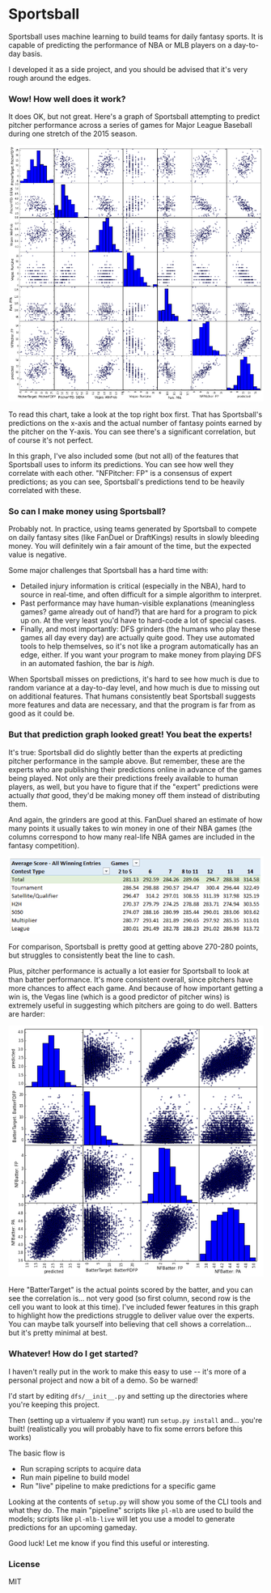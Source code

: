 # Sportsball

Sportsball uses machine learning to build teams for daily fantasy sports. It is capable of predicting the performance of NBA or MLB players on a day-to-day basis.

I developed it as a side project, and you should be advised that it's very rough around the edges.

### Wow! How well does it work?
It does OK, but not great. Here's a graph of Sportsball attempting to predict pitcher performance across a series of games for Major League Baseball during one stretch of the 2015 season.

![graph illustrating Sportsball pitcher performance](/images/pitchers.png)

To read this chart, take a look at the top right box first. That has Sportsball's predictions on the x-axis and the actual number of fantasy points earned by the pitcher on the Y-axis. You can see there's a significant correlation, but of course it's not perfect.

In this graph, I've also included some (but not all) of the features that Sportsball uses to inform its predictions. You can see how well they correlate with each other. "NFPitcher: FP" is a consensus of expert predictions; as you can see, Sportsball's predictions tend to be heavily correlated with these.

### So can I make money using Sportsball?
Probably not. In practice, using teams generated by Sportsball to compete on daily fantasy sites (like FanDuel or DraftKings) results in slowly bleeding money. You will definitely win a fair amount of the time, but the expected value is negative.

Some major challenges that Sportsball has a hard time with:
* Detailed injury information is critical (especially in the NBA), hard to source in real-time, and often difficult for a simple algorithm to interpret.
* Past performance may have human-visible explanations (meaningless games? game already out of hand?) that are hard for a program to pick up on. At the very least you'd have to hard-code a lot of special cases.
* Finally, and most importantly: DFS grinders (the humans who play these games all day every day) are actually quite good. They use automated tools to help themselves, so it's not like a program automatically has an edge, either. If you want your program to make money from playing DFS in an automated fashion, the bar is *high*.

When Sportsball misses on predictions, it's hard to see how much is due to random variance at a day-to-day level, and how much is due to missing out on additional features. That humans consistently beat Sportsball suggests more features and data are necessary, and that the program is far from as good as it could be.

### But that prediction graph looked great! You beat the experts!
It's true: Sportsball did do slightly better than the experts at predicting pitcher performance in the sample above. But remember, these are the experts who are publishing their predictions online in advance of the games being played. Not only are their predictions freely available to human players, as well, but you have to figure that if the "expert" predictions were actually *that* good, they'd be making money off them instead of distributing them.

And again, the grinders are good at this. FanDuel shared an estimate of how many points it usually takes to win money in one of their NBA games (the columns correspond to how many real-life NBA games are included in the fantasy competition).

![Fanduel chart](/images/fanduel.png)

For comparison, Sportsball is pretty good at getting above 270-280 points, but struggles to consistently beat the line to cash.

Plus, pitcher performance is actually a lot easier for Sportsball to look at than batter performance. It's more consistent overall, since pitchers have more chances to affect each game. And because of how important getting a win is, the Vegas line (which is a good predictor of pitcher wins) is extremely useful in suggesting which pitchers are going to do well. Batters are harder:

![simple graph of batter performance](/images/batters.png)

Here "BatterTarget" is the actual points scored by the batter, and you can see the correlation is... not very good (so first column, second row is the cell you want to look at this time). I've included fewer features in this graph to highlight how the predictions struggle to deliver value over the experts. You can maybe talk yourself into believing that cell shows a correlation... but it's pretty minimal at best.

### Whatever! How do I get started?

I haven't really put in the work to make this easy to use -- it's more of a personal project and now a bit of a demo. So be warned!

I'd start by editing ```dfs/__init__.py``` and setting up the directories where you're keeping this project.

Then (setting up a virtualenv if you want) run ```setup.py install``` and... you're built! (realistically you will probably have to fix some errors before this works)

The basic flow is
- Run scraping scripts to acquire data
- Run main pipeline to build model
- Run "live" pipeline to make predictions for a specific game

Looking at the contents of ```setup.py``` will show you some of the CLI tools and what they do. The main "pipeline" scripts like ```pl-mlb``` are used to build the models; scripts like ```pl-mlb-live``` will let you use a model to generate predictions for an upcoming gameday.

Good luck! Let me know if you find this useful or interesting.

### License
MIT


